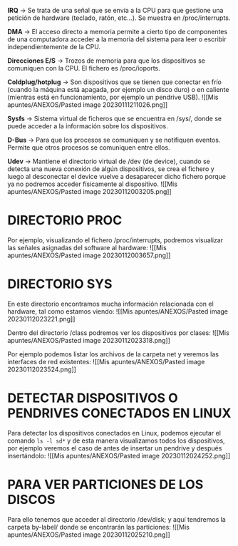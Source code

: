 **IRQ** -> Se trata de una señal que se envía a la CPU para que gestione una petición de hardware (teclado, ratón, etc...). Se muestra en /proc/interrupts.

**DMA** -> El acceso directo a memoria permite a cierto tipo de componentes de una computadora acceder a la memoria del sistema para leer o escribir independientemente de la CPU. 

**Direcciones E/S** -> Trozos de memoria para que los dispositivos se comuniquen con la CPU. El fichero es /proc/ioports.

**Coldplug/hotplug** -> Son dispositivos que se tienen que conectar en frío (cuando la máquina está apagada, por ejemplo un disco duro) o en caliente (mientras está en funcionamiento, por ejemplo un pendrive USB).
![[Mis apuntes/ANEXOS/Pasted image 20230111211026.png]]

**Sysfs** -> Sistema virtual de ficheros que se encuentra en /sys/, donde se puede acceder a la información sobre los dispositivos.

**D-Bus** -> Para que los procesos se comuniquen y se notifiquen eventos. Permite que otros procesos se comuniquen entre ellos.

**Udev** -> Mantiene el directorio virtual de /dev (de device), cuando se detecta una nueva conexión de algún dispositivos, se crea el fichero y luego al desconectar el device vuelve a desaparecer dicho fichero porque ya no podremos acceder físicamente al dispositivo.
![[Mis apuntes/ANEXOS/Pasted image 20230112003205.png]]

# DIRECTORIO PROC
Por ejemplo, visualizando el fichero /proc/interrupts, podremos visualizar las señales asignadas del software al hardware:
![[Mis apuntes/ANEXOS/Pasted image 20230112003657.png]]

# DIRECTORIO SYS
En este directorio encontramos mucha información relacionada con el hardware, tal como estamos viendo:
![[Mis apuntes/ANEXOS/Pasted image 20230112023221.png]]

Dentro del directorio /class podremos ver los dispositivos por clases:
![[Mis apuntes/ANEXOS/Pasted image 20230112023318.png]]

Por ejemplo podemos listar los archivos de la carpeta net y veremos las interfaces de red existentes:
![[Mis apuntes/ANEXOS/Pasted image 20230112023524.png]]

# DETECTAR DISPOSITIVOS O PENDRIVES CONECTADOS EN LINUX
Para detectar los dispositivos conectados en Linux, podemos ejecutar el comando ```ls -l sd*``` y de esta manera visualizamos todos los dispositivos, por ejemplo veremos el caso de antes de insertar un pendrive y después insertándolo:
![[Mis apuntes/ANEXOS/Pasted image 20230112024252.png]]

# PARA VER PARTICIONES DE LOS DISCOS
Para ello tenemos que acceder al directorio /dev/disk; y aquí tendremos la carpeta by-label/ donde se encontrarán las particiones:
![[Mis apuntes/ANEXOS/Pasted image 20230112025210.png]]
